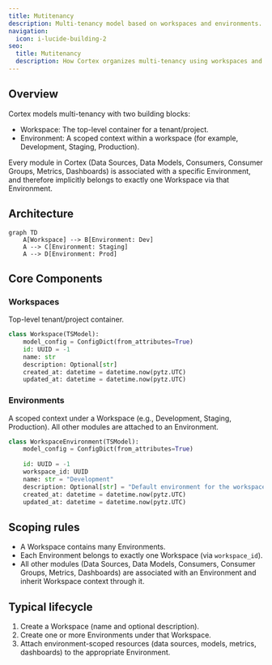 ```yaml
---
title: Mutitenancy
description: Multi-tenancy model based on workspaces and environments.
navigation:
  icon: i-lucide-building-2
seo:
  title: Mutitenancy
  description: How Cortex organizes multi-tenancy using workspaces and environments.
---
```


## Overview

Cortex models multi-tenancy with two building blocks:

- Workspace: The top-level container for a tenant/project.
- Environment: A scoped context within a workspace (for example, Development, Staging, Production).

Every module in Cortex (Data Sources, Data Models, Consumers, Consumer Groups, Metrics, Dashboards) is associated with a specific Environment, and therefore implicitly belongs to exactly one Workspace via that Environment.

## Architecture

```mermaid
graph TD
    A[Workspace] --> B[Environment: Dev]
    A --> C[Environment: Staging]
    A --> D[Environment: Prod]
```

## Core Components

### Workspaces

Top-level tenant/project container.


```python [cortex/core/workspaces/workspace.py]
class Workspace(TSModel):
    model_config = ConfigDict(from_attributes=True)
    id: UUID = -1
    name: str
    description: Optional[str]
    created_at: datetime = datetime.now(pytz.UTC)
    updated_at: datetime = datetime.now(pytz.UTC)
```

### Environments

A scoped context under a Workspace (e.g., Development, Staging, Production). All other modules are attached to an Environment.

```python [cortex/core/workspaces/environments/environment.py]
class WorkspaceEnvironment(TSModel):
    model_config = ConfigDict(from_attributes=True)
    
    id: UUID = -1
    workspace_id: UUID
    name: str = "Development"
    description: Optional[str] = "Default environment for the workspace environment"
    created_at: datetime = datetime.now(pytz.UTC)
    updated_at: datetime = datetime.now(pytz.UTC)
```

## Scoping rules

- A Workspace contains many Environments.
- Each Environment belongs to exactly one Workspace (via `workspace_id`).
- All other modules (Data Sources, Data Models, Consumers, Consumer Groups, Metrics, Dashboards) are associated with an Environment and inherit Workspace context through it.

## Typical lifecycle

1. Create a Workspace (name and optional description).
2. Create one or more Environments under that Workspace.
3. Attach environment-scoped resources (data sources, models, metrics, dashboards) to the appropriate Environment.
